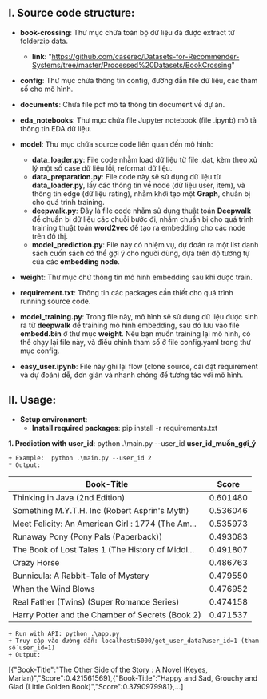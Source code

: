 ## **I.  Source code structure:**
  - **book-crossing**: Thư mục chứa toàn bộ dữ liệu đã được extract từ folderzip data.
    + **link**: "https://github.com/caserec/Datasets-for-Recommender-Systems/tree/master/Processed%20Datasets/BookCrossing"

  - **config**: Thư mục chứa thông tin config, đường dẫn file dữ liệu, các tham số cho mô hình.

  - **documents**: Chứa file pdf mô tả thông tin document về dự án.

  - **eda_notebooks**: Thư mục chứa file Jupyter notebook (file .ipynb) mô tả thông tin EDA dữ liệu.

  - **model**: Thư mục chứa source code liên quan đến mô hình:
    + **data_loader.py**: File code nhằm load dữ liệu từ file .dat, kèm theo xử lý một số case dữ liệu lỗi, reformat dữ liệu.
    + **data_preparation.py**: File code này sẽ sử dụng dữ liệu từ **data_loader.py**, lấy các thông tin về node (dữ liệu user, item), và thông tin edge (dữ liệu rating), nhằm khởi tạo một **Graph**, chuẩn bị cho quá trình training.
    + **deepwalk.py**: Đây là file code nhằm sử dụng thuật toán **Deepwalk** để chuẩn bị dữ liệu các chuỗi bước đi, nhằm chuẩn bị cho quá trình training thuật toán **word2vec** để tạo ra embedding cho các node trên đồ thị.
    + **model_prediction.py**: File này có nhiệm vụ, dự đoán ra một list danh sách cuốn sách có thể gợi ý cho người dùng, dựa trên độ tương tự của các **embedding node**.
  - **weight**: Thư mục chứ thông tin mô hình embedding sau khi được train.
  - **requirement.txt**: Thông tin các packages cần thiết cho quá trình running source code.
  - **model_training.py**: Trong file này, mô hình sẽ sử dụng dữ liệu được sinh ra từ **deepwalk** để training mô hình embedding, sau đó lưu vào file **embedd.bin** ở thư mục **weight**.
     Nếu bạn muốn training lại mô hình, có thể chạy lại file này, và điều chỉnh tham số ở file config.yaml trong thư mục config.
  - **easy_user.ipynb**: File này ghi lại flow (clone source, cài đặt requirement và dự đoán) dễ, đơn giản và nhanh chóng để tương tác với mô hình.

## **II. Usage**:
  - **Setup environment**:  
    + **Install required packages**: pip install -r requirements.txt
    
  **1. Prediction with user_id**: python .\main.py --user_id **user_id_muốn_gợi_ý**

    + Example:  python .\main.py --user_id 2
    * Output: 

  | Book-Title                                        | Score   |
  |---------------------------------------------------|---------|
  | Thinking in Java (2nd Edition)                    | 0.601480| 
  | Something M.Y.T.H. Inc (Robert Asprin's Myth)     |0.536046|
  | Meet Felicity: An American Girl : 1774 (The Am... |0.535973|
| Runaway Pony (Pony Pals (Paperback))              |0.493083|
| The Book of Lost Tales 1 (The History of Middl... |0.491807|
 | Crazy Horse                                       | 0.486763  |
 | Bunnicula: A Rabbit-Tale of Mystery               |0.479550|
  | When the Wind Blows                               |0.476952|
   | Real Father (Twins) (Super Romance Series)        |0.474158|
 | Harry Potter and the Chamber of Secrets (Book 2)  |0.471537|
    
    + Run with API: python .\app.py
    + Truy cập vào đường dẫn: localhost:5000/get_user_data?user_id=1 (tham số user_id=1)
    + Output:
[{"Book-Title":"The Other Side of the Story : A Novel (Keyes, Marian)","Score":0.421561569},{"Book-Title":"Happy and Sad, Grouchy and Glad (Little Golden Book)","Score":0.3790979981},...]

